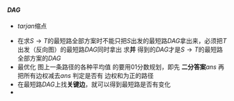 #### $DAG$

* $tarjan$缩点

- 在求$S\to T$的最短路全部方案时不能只把$S$出发的最短路$DAG$拿出来，必须把$T$出发（反向图）的最短路$DAG$同时拿出 求**并** 得到的$DAG$才是$S\to T$的最短路全部方案的$DAG$
- 最优化 图上一条路径的各种平均值 的要用$01$分数规划，即先 **二分答案**$ans$ 再把所有边权减去$ans$ 判定是否有 边权和为正的路径
- 在最短路$DAG$上找**关键边**，就可以得到最短路是否有变化
- 